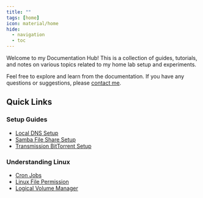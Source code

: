 ```yaml
---
title: ""
tags: [home]
icon: material/home
hide:
  - navigation
  - toc
---
```


Welcome to my Documentation Hub! This is a collection of guides, tutorials, and notes on various topics related to my home lab setup and experiments.

Feel free to explore and learn from the documentation. If you have any questions or suggestions, please [contact me](mailto:abhilashreddy723@gmail.com).

## Quick Links

### Setup Guides

- [Local DNS Setup](homelab/dnsmasq.md)
- [Samba File Share Setup](homelab/sambasetup.md)
- [Transmission BitTorrent Setup](homelab/transmissionBTsetup.md)

### Understanding Linux

- [Cron Jobs](linux/crontab.md)
- [Linux File Permission](linux/linuxfilepermission.md)
- [Logical Volume Manager](linux/lvm.md)
